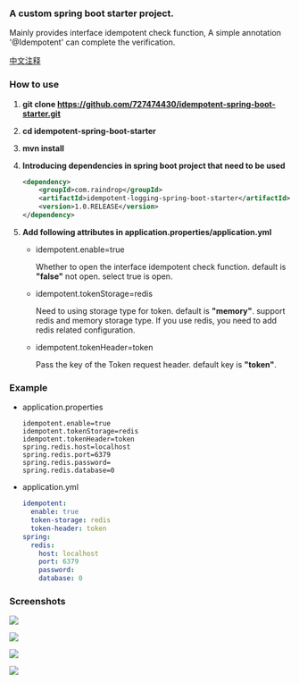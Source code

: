 ### A custom spring boot starter project.

  Mainly provides interface idempotent check function, A simple annotation '@Idempotent' can complete the verification.

  [中文注释](./README_CN.md) 


### How to use

1. **git clone https://github.com/727474430/idempotent-spring-boot-starter.git**

2. **cd idempotent-spring-boot-starter**

3. **mvn install**

4. **Introducing dependencies in spring boot project that need to be used**

   ```xml
   <dependency>
       <groupId>com.raindrop</groupId>
       <artifactId>idempotent-logging-spring-boot-starter</artifactId>
       <version>1.0.RELEASE</version>
   </dependency>
   ```

5. **Add following attributes in application.properties/application.yml**

   * idempotent.enable=true

     Whether to open the interface idempotent check function. default is **"false"** not open. select true is open.

   * idempotent.tokenStorage=redis

     Need to using storage type for token. default is **"memory"**. support redis and memory storage type. If you use 
     redis, you need to add redis related configuration.

   * idempotent.tokenHeader=token

     Pass the key of the Token request header. default key is **"token"**.



### Example

* application.properties

  ```properties
  idempotent.enable=true
  idempotent.tokenStorage=redis
  idempotent.tokenHeader=token
  spring.redis.host=localhost
  spring.redis.port=6379
  spring.redis.password=
  spring.redis.database=0
  ```

* application.yml

  ```yaml
  idempotent:
    enable: true
    token-storage: redis
    token-header: token
  spring:
    redis:
      host: localhost
      port: 6379
      password:
      database: 0
  ```


### Screenshots

![](src/main/resources/img/properties.png)

![](src/main/resources/img/anno.png)

![](src/main/resources/img/logging.png)


[![](https://jitpack.io/v/727474430/idempotent-spring-boot-starter.svg)](https://jitpack.io/#727474430/idempotent-spring-boot-starter)
